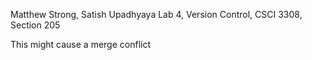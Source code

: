 Matthew Strong, Satish Upadhyaya
Lab 4, Version Control, CSCI 3308, Section 205

This might cause a merge conflict
